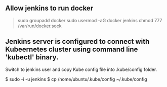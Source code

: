 



## Allow jenkins to run docker
> sudo groupadd docker
> sudo usermod -aG docker jenkins
> chmod 777 /var/run/docker.sock


## Jenkins server is configured to connect with Kubeernetes cluster using command line 'kubectl' binary.
Switch to jenkins user and copy Kube config file into .kube/config folder.

$ sudo -i -u jenkins
$ cp /home/ubuntu/.kube/config ~/.kube/config

